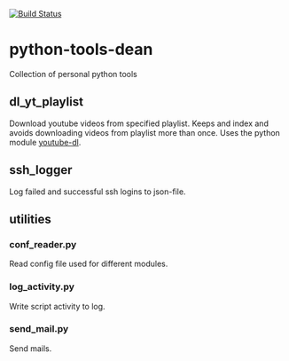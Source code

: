 [![Build Status](https://travis-ci.org/r0bobo/python_tools_dean.svg?branch=master)](https://travis-ci.org/r0bobo/python_tools_dean)

# python-tools-dean
Collection of personal python tools

## dl_yt_playlist
Download youtube videos from specified playlist. Keeps and index and avoids downloading videos from playlist more than once.
Uses the python module [youtube-dl](https://github.com/rg3/youtube-dl).

## ssh_logger
Log failed and successful ssh logins to json-file.

## utilities
### conf_reader.py
Read config file used for different modules.

### log_activity.py
Write script activity to log.

### send_mail.py
Send mails.
